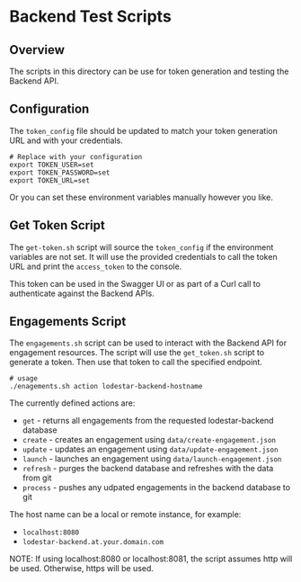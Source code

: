 # Backend Test Scripts

## Overview

The scripts in this directory can be use for token generation and testing the Backend API.

## Configuration

The `token_config` file should be updated to match your token generation URL and with your credentials.  

```
# Replace with your configuration
export TOKEN_USER=set
export TOKEN_PASSWORD=set
export TOKEN_URL=set
```

Or you can set these environment variables manually however you like.

## Get Token Script

The `get-token.sh` script will source the `token_config` if the environment variables are not set.  It will use the provided credentials to call the token URL and print the `access_token` to the console.

This token can be used in the Swagger UI or as part of a Curl call to authenticate against the Backend APIs.

## Engagements Script

The `engagements.sh` script can be used to interact with the Backend API for engagement resources. The script will use the `get_token.sh` script to generate a token.  Then use that token to call the specified endpoint.

```
# usage
./enagements.sh action lodestar-backend-hostname
```

The currently defined actions are:

* `get` - returns all engagements from the requested lodestar-backend database
* `create` - creates an engagement using `data/create-engagement.json`
* `update` - updates an engagement using `data/update-engagement.json`
* `launch` - launches an engagement using `data/launch-engagement.json`
* `refresh` - purges the backend database and refreshes with the data from git
* `process` - pushes any udpated engagements in the backend database to git

The host name can be a local or remote instance, for example:

* `localhost:8080`
* `lodestar-backend.at.your.domain.com`

NOTE:  If using localhost:8080 or localhost:8081, the script assumes http will be used.  Otherwise, https will be used.
